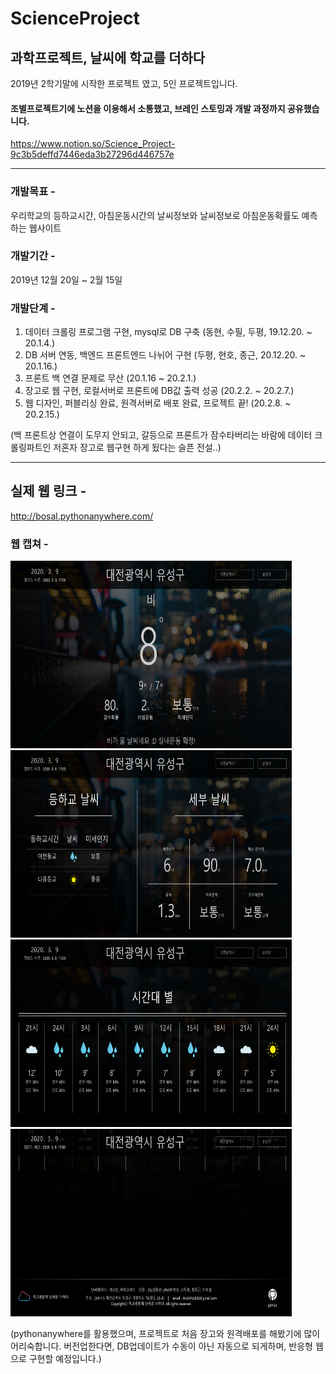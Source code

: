 # ScienceProject
## 과학프로젝트, 날씨에 학교를 더하다

2019년 2학기말에 시작한 프로젝트 였고, 5인 프로젝트입니다.
  #### 조별프로젝트기에 노션을 이용해서 소통했고, 브레인 스토밍과 개발 과정까지 공유했습니다.
  https://www.notion.so/Science_Project-9c3b5deffd7446eda3b27296d446757e
***
### 개발목표 - 
우리학교의 등하교시간, 아침운동시간의 날씨정보와 날씨정보로 아침운동확률도 예측하는 웹사이트

### 개발기간 - 
2019년 12월 20일 ~ 2월 15일
### 개발단계 - 
1. 데이터 크롤링 프로그램 구현, mysql로 DB 구축 (동현, 수필, 두평, 19.12.20. ~ 20.1.4.) 
2. DB 서버 연동, 백엔드 프론트엔드 나뉘어 구현 (두평, 현호, 종근, 20.12.20. ~ 20.1.16.)
3. 프론트 백 연결 문제로 무산 (20.1.16 ~ 20.2.1.)
4. 장고로 웹 구현, 로컬서버로 프론트에 DB값 출력 성공 (20.2.2. ~ 20.2.7.)
5. 웹 디자인, 퍼블리싱 완료, 원격서버로 배포 완료, 프로젝트 끝! (20.2.8. ~ 20.2.15.)

(백 프론트상 연결이 도무지 안되고, 갈등으로 프론트가 잠수타버리는 바람에 데이터 크롤링파트인 저혼자 장고로 웹구현 하게 됬다는 슬픈 전설..)
***
## 실제 웹 링크 - 
http://bosal.pythonanywhere.com/
### 웹 캡쳐 -
<img src="/readme_img/1.png" width="450px" height="300px" title="메인컨텐츠" alt="프로젝트웹사이트캡처"></img><br/>
<img src="/readme_img/2.png" width="450px" height="300px" title="세부정보컨텐츠" alt="프로젝트웹사이트캡처"></img><br/>
<img src="/readme_img/3.png" width="450px" height="300px" title="시간별컨텐츠" alt="프로젝트웹사이트캡처"></img><br/>
<img src="/readme_img/4.png" width="450px" height="300px" title="푸터" alt="프로젝트웹사이트캡처"></img><br/>

(pythonanywhere를 활용했으며, 프로젝트로 처음 장고와 원격배포를 해봤기에 많이 어리숙합니다.
버전업한다면, DB업데이트가 수동이 아닌 자동으로 되게하며, 반응형 웹으로 구현할 예정입니다.)
